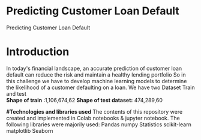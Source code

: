 # Predicting Customer Loan Default
Predicting Customer Loan Default
# Introduction
In today's financial landscape, an accurate prediction of customer loan default can reduce the risk and maintain a healthy lending portfolio
So in this challenge we have to develop machine learning models to determine the likelihood of a customer defaulting on a loan.
We have two Dataset Train and test<br>
**Shape  of train** :1,106,674,62 
**Shape of test dataset:** 474,289,60

**#Technologies and libraries used**
The contents of this repository were created and implemented in Colab notebooks & jupyter notebook. The following libraries were majorily used:
Pandas
numpy
Statistics
scikit-learn
matplotlib
Seaborn

